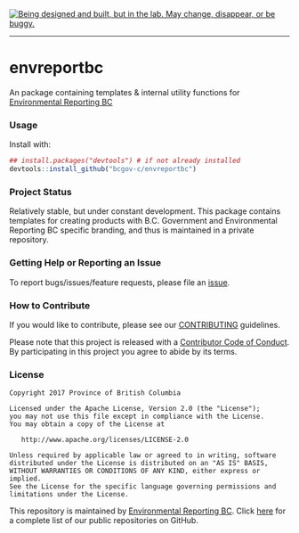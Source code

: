 <div id="devex-badge"><a rel="Exploration" href="https://github.com/BCDevExchange/docs/blob/master/discussion/projectstates.md"><img alt="Being designed and built, but in the lab. May change, disappear, or be buggy." style="border-width:0" src="https://assets.bcdevexchange.org/images/badges/exploration.svg" title="Being designed and built, but in the lab. May change, disappear, or be buggy." /></a></div>

---

# envreportbc

An  package containing templates & internal utility functions for [Environmental Reporting BC](http://www2.gov.bc.ca/gov/content?id=FF80E0B985F245CEA62808414D78C41B)

### Usage

Install with:

```r
## install.packages("devtools") # if not already installed
devtools::install_github("bcgov-c/envreportbc")
```

### Project Status

Relatively stable, but under constant development. This package contains templates for creating products with B.C. Government and Environmental Reporting BC specific branding, and thus is maintained in a private repository.

### Getting Help or Reporting an Issue

To report bugs/issues/feature requests, please file an [issue](https://github.com/bcgov-c/envreportbc/issues/).

### How to Contribute

If you would like to contribute, please see our [CONTRIBUTING](CONTRIBUTING.md) guidelines.

Please note that this project is released with a [Contributor Code of Conduct](CODE_OF_CONDUCT.md). By participating in this project you agree to abide by its terms.

### License

    Copyright 2017 Province of British Columbia

    Licensed under the Apache License, Version 2.0 (the "License");
    you may not use this file except in compliance with the License.
    You may obtain a copy of the License at 

       http://www.apache.org/licenses/LICENSE-2.0

    Unless required by applicable law or agreed to in writing, software
    distributed under the License is distributed on an "AS IS" BASIS,
    WITHOUT WARRANTIES OR CONDITIONS OF ANY KIND, either express or implied.
    See the License for the specific language governing permissions and
    limitations under the License.
    

This repository is maintained by [Environmental Reporting BC](http://www2.gov.bc.ca/gov/content?id=FF80E0B985F245CEA62808414D78C41B). Click [here](https://github.com/bcgov/EnvReportBC-RepoList) for a complete list of our public repositories on GitHub.
